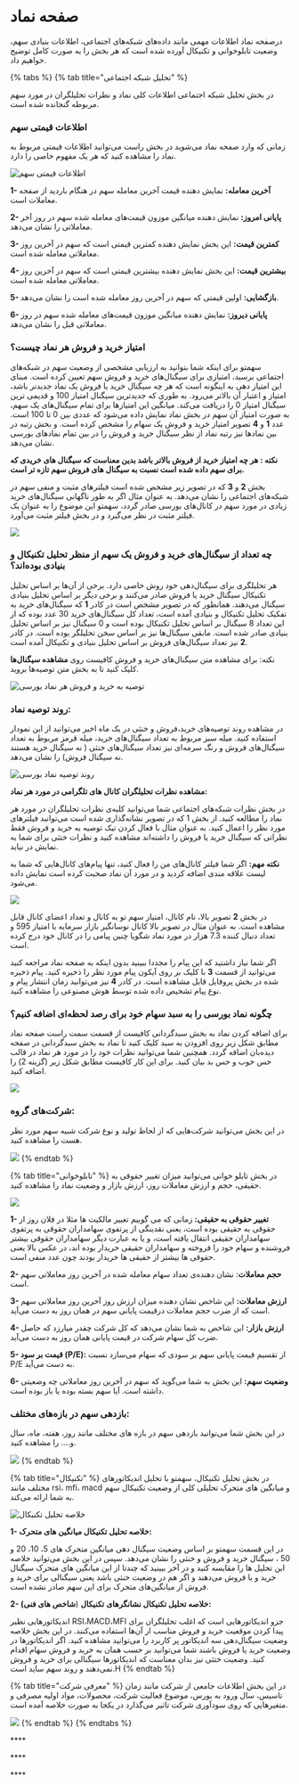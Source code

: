# صفحه نماد

درصفحه نماد اطلاعات مهمی مانند داده‌های شبکه‌های اجتماعی، اطلاعات بنیادی سهم، وضعیت تابلوخوانی و تکنیکال آورده شده است که هر بخش را به صورت کامل توضیح خواهیم داد. 

{% tabs %}
{% tab title="تحلیل شبکه اجتماعی" %}


در بخش تحلیل شبکه‌ اجتماعی اطلاعات کلی نماد و نطرات تحلیلگران در مورد سهم مربوطه گنجانده شده است.

### اطلاعات قیمتی سهم

زمانی که وارد صفحه نماد می‌شوید در بخش راست می‌توانید اطلاعات قیمتی مربوط به نماد را مشاهده کنید که هر یک مفهوم خاصی را دارد. 

![&#x627;&#x637;&#x644;&#x627;&#x639;&#x627;&#x62A; &#x642;&#x6CC;&#x645;&#x62A;&#x6CC; &#x633;&#x647;&#x645;](../.gitbook/assets/qymt-ha.png)

**1- آخرین معامله:** نمایش دهنده قیمت آخرین معامله سهم در هنگام باردید از صفحه معاملات است.

**2- پایانی امروز:** نمایش دهنده میانگین موزون قیمت‌های معامله شده سهم در روز آخر معاملاتی را نشان می‌دهد.

**3- کمترین قیمت:** این بخش نمایش دهنده کمترین قیمتی است که سهم در آخرین روز معاملاتی معامله شده است.

**4- بیشترین قیمت:** این بخش نمایش دهنده بیشترین قیمتی است که سهم در آخرین روز معاملاتی معامله شده است.

**5- بازگشایی:** اولین قیمتی که سهم در آخرین روز معامله شده است را نشان می‌دهد.

**6- پایانی دیروز:** نمایش دهنده میانگین موزون قیمت‌های معامله شده سهم در روز معاملاتی قبل را نشان می‌دهد.

### امتیاز خرید و فروش هر نماد چیست؟

سهمتو برای اینکه شما بتوانید به ارزیابی مشخصی از وضعیت سهم در شبکه‌های اجتماعی برسید، امتیازی برای سیگنال‌های خرید و فروش سهم تعیین کرده است. مبنای این امتیاز دهی به اینگونه است که هر چه سیگنال خرید یا فروش یک نماد جدیدتر باشد، امتیاز و اعتبار آن بالاتر می‌رود. به  طوری که جدیدترین سیگنال امتیاز 100 و قدیمی ترین سیگنال امتیاز 0 را دریافت می‌کند. میانگین این امتیازها برای تمام سیگنال‌های یک سهم، به صورت امتیاز آن سهم در بخش نماد نمایش داده می‌شود که عددی بین 0 تا 100 است. عدد **1** و **4** تصویر امتیاز خرید و فروش یک سهام را مشخص کرده است. و بخش رتبه در بین نمادها نیز رتبه نماد از نظر سیگنال خرید و فروش را در بین تمام نمادهای بورسی نشان می‌دهد.

**نکته : هر چه امتیاز خرید از فروش بالاتر باشد بدین معناست که سیگنال های خریدی که برای سهم داده شده است نسبت به سیگنال های فروش سهم تازه تر است.**

بخش **2** و **3** که در تصویر زیر مشخص شده است فیلترهای مثبت و منفی سهم در شبکه‌های اجتماعی را نشان می‌دهد. به عنوان مثال اگر به طور ناگهانی سیگنال‌های خرید زیادی در مورد سهم در کانال‌های بورسی صادر گردد، سهمتو این موضوع را به عنوان یک فیلتر مثبت در نظر می‌گیرد و در بخش فیلتر مثبت می‌آورد. 

![](../.gitbook/assets/nmad%20%281%29.png)

### چه تعداد از سیگنال‌های خرید و فروش یک سهم از منظر تحلیل تکنیکال و بنیادی بوده‌اند؟

هر تحلیلگری برای سیگنال‌دهی خود روش خاصی دارد. برخی از آن‌ها بر اساس تحلیل تکنیکال سیگنال خرید یا فروش صادر می‌کنند و برخی دیگر بر اساس تحلیل بنیادی سیگنال می‌دهند. همانطور که در تصویر مشخص است در کادر **1** که سیگنال‌های خرید به تفکیک تحلیل تکنیکال و بنیادی آمده است، تعداد کل سیگنال‌های خرید 30 عدد بوده که از این تعداد 8 سیگنال بر اساس تحلیل تکنیکال بوده است و 0 سیگنال نیز بر اساس تحلیل بنیادی صادر شده است. مابقی سیگنال‌ها نیز بر اساس سخن تحلیلگر بوده است. در کادر **2** نیز تعداد سیگنال‌های فروش بر اساس تحلیل بنیادی و تکنیکال آمده است. 

نکته: برای مشاهده متن سیگنال‌های خرید و فروش کافیست روی **مشاهده سیگنال‌ها** کلیک کنید تا به بخش متن توصیه‌ها بروید.

![&#x62A;&#x648;&#x635;&#x6CC;&#x647; &#x628;&#x647; &#x62E;&#x631;&#x6CC;&#x62F; &#x648; &#x641;&#x631;&#x648;&#x634; &#x647;&#x631; &#x646;&#x645;&#x627;&#x62F; &#x628;&#x648;&#x631;&#x633;&#x6CC;](../.gitbook/assets/twsyh-khryd-w-frwsh.png)

### روند توصیه نماد:

در مشاهده روند توصیه‌های خرید،فروش و خنثی در یک ماه اخیر می‌توانید از این نمودار استفاده کنید. میله سبز مربوط به تعداد سیگنال‌های خرید، میله قرمز مربوط به تعداد سیگنال‌های فروش و رنگ سرمه‌ای نیز تعداد سیگنال‌های خنثی \( نه سیگنال خرید هستند نه سیگنال فروش\) را نشان می‌دهد.

![&#x631;&#x648;&#x646;&#x62F; &#x62A;&#x648;&#x635;&#x6CC;&#x647; &#x646;&#x645;&#x627;&#x62F; &#x628;&#x648;&#x631;&#x633;&#x6CC;](../.gitbook/assets/rwnd-twsyh-nmad.png)

**مشاهده نظرات تحلیلگران کانال های تلگرامی در مورد هر نماد:**

در بخش نظرات شبکه‌های اجتماعی شما می‌توانید کلیه‌ی نظرات تحلیلگران در مورد هر نماد را مطالعه کنید. از بخش 1 که در تصویر نشانه‌گذاری شده است می‌توانید فیلترهای مورد نظر را اعمال کنید. به عنوان مثال با فعال کردن تیک توصیه به خرید و فروش فقط نظراتی که سیگنال خرید یا فروش را داشته‌اند مشاهده کنید و نظرات ختثی برای شما به  نمایش در نیاید.

**نکته مهم:** اگر شما فیلتر کانال‌های من را فعال کنید، تنها پیام‌های کانال‌هایی که شما به لیست علاقه مندی اضافه کردید و در مورد آن نماد صحبت کرده است نمایش داده می‌شود.

![](../.gitbook/assets/fyltr.png)

در بخش **2** تصویر بالا، نام کانال، امتیاز سهم تو به کانال و تعداد اعضای کانال قابل مشاهده است. به عنوان مثال در تصویر بالا کانال نوسانگیر بازار سرمایه با امتیاز 595 و تعداد دنبال کننده 7.3 هزار در مورد نماد شگویا چنین پیامی را در کانال خود درج کرده است. 

اگر شما نیاز داشتید که این پیام را مجددا ببینید بدون اینکه به صفحه نماد مراجعه کنید می‌توانید از قسمت **3** با کلیک بر روی آیکون پیام مورد نظر را ذخیره کنید. پیام ذخیره شده در بخش پروفایل قابل مشاهده است. در کادر **4** نیز می‌توانید زمان انتشار پیام و نوع پیام تشخیص داده شده توسط هوش مصنوعی را مشاهده کنید.

### چگونه نماد بورسی را به سبد سهام خود برای رصد لحظه‌ای اضافه کنیم؟

برای اضافه کردن نماد به بخش سبدگردانی کافیست از قسمت سمت راست صفحه نماد مطابق شکل زیر روی افزودن به سبد کلیک کنید تا نماد به بخش سبدگردانی در صفحه دیده‌بان اضافه گردد.  همچنین شما می‌توانید نظرات خود را در مورد هر نماد در قالب حس خوب و حس بد بیان کنید. برای این کار کافیست مطابق شکل زیر \(گزینه 2\) را اضافه کنید. 

![](../.gitbook/assets/hs-hwb-w-mnfy.png)

### **شرکت‌های گروه**:

در این بخش می‌توانید شرکت‌هایی که از لحاظ تولید و نوع شرکت شبیه سهم مورد نظر هست را مشاهده کنید. 

![](../.gitbook/assets/shrkt-hay-hm-grwh.png)
{% endtab %}

{% tab title="تابلوخوانی" %}
در بخش تابلو خوانی می‌توانید میزان تغییر حقوقی به حقیقی، حجم و ارزش معاملات روز، ارزش بازار و وضعیت نماد را مشاهده کنید. 

![](../.gitbook/assets/tablwkhwany.png)

**1- تغییر حقوقی به حقیقی:**  زمانی که می گوییم تغییر مالکیت ها مثلا در فلان روز از حقوقی به حقیقی بوده است، یعنی نقدینگی از پرتفوی سهامداران حقوقی به پرتفوی سهامداران حقیقی انتقال یافته است، و یا به عبارت دیگر سهامداران حقوقی بیشتر فروشنده و سهام خود را فروخته و سهامداران حقیقی خریدار بوده اند، در عکس بالا یعنی حقوقی ها بیشتز از حقیقی ها خریدار بودند چون عدد منفی است. 

**2- حجم معاملات**: نشان دهنده‌ی تعداد سهام معامله شده در آخرین روز معاملاتی سهم است.

**3- ارزش معاملات:** این شاخص نشان دهنده میزان ارزش روز آخرین روز معاملاتی سهم است که از ضرب حجم معاملات درقیمت پایانی سهم در همان روز به دست می‌آید.

**4- ارزش بازار:** این شاخص به شما نشان می‌دهد که کل شرکت چقدر میارزد که حاصل ضرب کل سهام شرکت در قیمت پایانی همان روز به دست می‌آید.

**5- قیمت بر سود \(P/E\):** از تقسیم قیمت پایانی سهم بر سودی که سهام می‌سازد نسبت P/E به دست می‌آید.

**6- وضعیت سهم:** این بخش به شما می‌گوید که سهم در آخرین روز معاملاتی چه وضعیتی داشته است. آیا سهم بسته بوده یا باز بوده است.

### بازدهی سهم در بازه‌های مختلف:

در این بخش شما می‌توانید بازدهی سهم در بازه های مختلف مانند روز، هفته، ماه، سال و.... را مشاهده کنید.

![](../.gitbook/assets/bazdhy.png)
{% endtab %}

{% tab title="تکنیکال" %}
در بخش تحلیل تکنیکال، سهمتو با تحلیل اندیکاتورهای مختلف مانند rsi، mfi، macd و میانگین های متحرک تحلیلی کلی از وضعیت تکنیکال سهم به شما ارائه می‌کند.

![&#x62E;&#x644;&#x627;&#x635;&#x647; &#x62A;&#x62D;&#x644;&#x6CC;&#x644; &#x62A;&#x6A9;&#x646;&#x6CC;&#x6A9;&#x627;&#x644;](../.gitbook/assets/thlyl-tknykal%20%281%29.png)

**1- خلاصه تحلیل تکنیکال میانگین های متحرک:** 

در این قسمت سهمتو بر اساس وضعیت سیگنال دهی میانگین متحرک های 5، 10، 20 و 50 ، سیگنال خرید و فروش و خنثی را نشان می‌دهد. سپس در این بخش می‌توانید خلاصه این تحلیل ها را مقایسه کنید و در آخر ببینید که چندتا از این میانگین های متحرک سیگنال خرید و یا فروش می‌دهند و اگر هم در وضعیت خنثی باشد یعنی سیگنالی برای خرید و فروش از میانگین‌های متحرک برای این سهم صادر نشده است.

**2- خلاصه تحلیل تکنیکال نشانگرهای** **تکنیکال** \(**شاخص های فنی\):**

اندیکاتورهایی نظیر RSI،MACD،MFI جزو اندیکاتورهایی است که اغلب تحلیلگران برای پیدا کردن موقعیت خرید و فروش مناسب از آن‌ها استفاده می‌کنند. در این بخش خلاصه وضعیت سیگنال‌دهی سه اندیکاتور پر کاربرد را می‌توانید مشاهده کنید. اگر اندیکاتورها در وضعیت خرید یا فروش باشند شما می‌توانید بر حسب همان به خرید و فروش سهام اقدام کنید. وضعیت ختثی نیز بدان معناست که اندیکاتورها سیگنالی برای خرید و فروش نمی‌دهند و روند سهم ساید است.H
{% endtab %}

{% tab title="معرفی شرکت‌" %}
در این بخش اطلاعات جامعی از شرکت مانند زمان تاسیس، سال ورود به بورس، موضوع فعالیت شرکت، محصولات، مواد اولیه مصرفی و متغیرهایی که روی سودآوری شرکت تاثیر می‌گذارد در یکجا به صورت خلاصه آمده است.

![](../.gitbook/assets/marfy-shrkt-ha.png)
{% endtab %}
{% endtabs %}











\*\*\*\*

\*\*\*\*







\*\*\*\*

